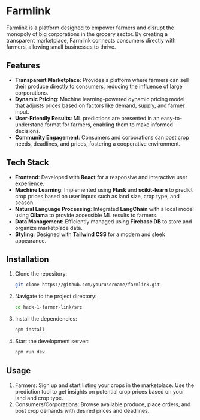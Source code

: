 # Farmlink

Farmlink is a platform designed to empower farmers and disrupt the monopoly of big corporations in the grocery sector. By creating a transparent marketplace, Farmlink connects consumers directly with farmers, allowing small businesses to thrive.

## Features

- **Transparent Marketplace**: Provides a platform where farmers can sell their produce directly to consumers, reducing the influence of large corporations.
- **Dynamic Pricing**: Machine learning-powered dynamic pricing model that adjusts prices based on factors like demand, supply, and farmer input.
- **User-Friendly Results**: ML predictions are presented in an easy-to-understand format for farmers, enabling them to make informed decisions.
- **Community Engagement**: Consumers and corporations can post crop needs, deadlines, and prices, fostering a cooperative environment.

## Tech Stack

- **Frontend**: Developed with **React** for a responsive and interactive user experience.
- **Machine Learning**: Implemented using **Flask** and **scikit-learn** to predict crop prices based on user inputs such as land size, crop type, and season.
- **Natural Language Processing**: Integrated **LangChain** with a local model using **Ollama** to provide accessible ML results to farmers.
- **Data Management**: Efficiently managed using **Firebase DB** to store and organize marketplace data.
- **Styling**: Designed with **Tailwind CSS** for a modern and sleek appearance.

## Installation

1. Clone the repository:
   ```bash
   git clone https://github.com/yourusername/farmlink.git
2. Navigate to the project directory:
   ```bash
   cd hack-1-farmer-link/src
3. Install the dependencies:
   ```bash
   npm install
4. Start the development server:
   ```bash
   npm run dev

## Usage
1. Farmers: Sign up and start listing your crops in the marketplace. Use the prediction tool to get insights on potential crop prices based on your land and crop type.
2. Consumers/Corporations: Browse available produce, place orders, and post crop demands with desired prices and deadlines.












